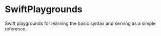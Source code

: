 SwiftPlaygrounds
================

Swift playgrounds for learning the basic syntax and serving as a simple reference.
